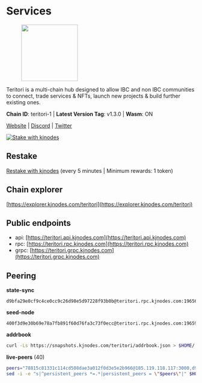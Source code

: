 # Services

<figure><img src="https://raw.githubusercontent.com/kj89/testnet_manuals/main/pingpub/logos/teritori.png" width="150" alt=""><figcaption></figcaption></figure>

Teritori is a multi-chain hub designed to allow IBC and non IBC communities  to connect, trade services & NFTs, launch new projects & build further existing ones.

**Chain ID**: teritori-1 | **Latest Version Tag**: v1.3.0 | **Wasm**: ON

[Website](https://teritori.com) | [Discord](https://discord.gg/teritori) | [Twitter](https://twitter.com/TeritoriNetwork)

[![Stake with kjnodes](https://i.ibb.co/cr44Q8j/button-stake-with-kjnodes.png)](https://restake.app/teritori/torivaloper184ln03hkpt75uhrrr26f66kvcqvf4yn4nc2xjm)

## Restake

[Restake with kjnodes](https://restake.app/teritori/torivaloper184ln03hkpt75uhrrr26f66kvcqvf4yn4nc2xjm) (every 5 minutes | Minimum rewards: 1 token)
## Chain explorer
[https://explorer.kjnodes.com/teritori](https://explorer.kjnodes.com/teritori)

## Public endpoints

* api: [https://teritori.api.kjnodes.com](https://teritori.api.kjnodes.com)
* rpc: [https://teritori.rpc.kjnodes.com](https://teritori.rpc.kjnodes.com)
* grpc: [https://teritori.grpc.kjnodes.com](https://teritori.grpc.kjnodes.com)

## Peering

**state-sync**

```text
d9bfa29e0cf9c4ce0cc9c26d98e5d97228f93b0b@teritori.rpc.kjnodes.com:19656
```

**seed-node**

```text
400f3d9e30b69e78a7fb891f60d76fa3c73f0ecc@teritori.rpc.kjnodes.com:19659
```

**addrbook**
```bash
curl -Ls https://snapshots.kjnodes.com/teritori/addrbook.json > $HOME/.teritorid/config/addrbook.json
```

**live-peers** (40)
```bash
peers="78815c81331c114cd508dae3a012f0d3e5e2b966@185.119.118.117:3000,d9bfa29e0cf9c4ce0cc9c26d98e5d97228f93b0b@65.109.88.38:19656,a25a3a218a699e71e2a64edaa45f457dfd8507ba@65.21.148.206:26656,3594b73f909a9c4b87cfe6a361ef8b2b51124dd5@65.109.69.59:15956,ce3baba928ae06cd3ff0af20aec888a82ddffef7@54.37.129.171:26656,12101148702a99298a971b310286e64bc7bb6135@65.109.23.182:38026,920f32f409bbb18b641cdc9513545e2e016c2c62@142.132.203.60:26656,0b27217386756577e1eadf00c4169dc8f041e522@51.210.7.219:26656,3950af34da35ce3ff8c50ff3c47a43f5dfc93947@195.3.220.154:19656,5a98d637a16b16bf425a4a785c9d11a7d1e5b8a0@65.21.131.215:26736,526d8c7c44f59be9a39d7463c576b68c0db23174@65.108.234.23:15956,48980875839186e08e12ebf0d9a2803b45206833@65.109.92.241:38026,856c165de82fbd0489df9ec6ffaa0958c620e073@198.244.179.127:26656,89757803f40da51678451735445ad40d5b15e059@134.65.192.221:26656,d29bed885306037dbe219278415025a2ea8880a4@51.159.160.140:26656,0e189bbc6db606a14950a0e59641b798a255c3c8@65.109.37.154:3000,e1b058e5cfa2b836ddaa496b10911da62dcf182e@138.201.8.248:26656,d856120f262134ebf13e1d2632d778b69e704208@65.108.4.188:15956,8ac41af54dfd91c41de71cde222a55670f2f405d@141.95.65.73:15956,15e9e6356b6208943482b2a69cc8375b4e1b77e4@95.216.220.113:26656,82ebb17ddac20928fb8107201dad9f5aea7f9132@198.244.200.3:26656,8f28518afd31a42ea81bb3232a50ab0cec4dcdf7@51.158.236.131:26656,3bd3a20d7c8a26a20927289a7a6bffecf71de53e@51.81.155.97:10856,2f93424bd346b857bd5164eaac0b2bfd5fd644c0@144.91.127.252:26656,2b4f46e601fb4ede2a0c98976337e3afdaa50dac@65.108.238.102:15956,24b28cf013e6d7b5b88b6dba2701c5ddd2dd5ee1@65.109.58.225:28656,e726816f42831689eab9378d5d577f1d06d25716@176.9.188.21:26656,ec4126b26336cd61b335345df4ff2a3fbb79338a@65.109.92.240:20026,6060a7c4f09dd7315f2c59b0c516f71e6e719a76@51.89.7.234:26642,a043a97266360ff45781a9fc9392aedc16494c59@65.108.97.58:19656,d956d6180e96c62315a777b1a3ed8f1ebf873e80@38.242.232.202:29656,1e08fefb7e8851490d40e804df76d1ac33cb1f0a@38.146.3.175:15956,722b63e6c65628b929f22013dcbcde980210cb44@176.9.127.54:26656,6ef7a8bc7a3cc0856594f12570e8f2282a099dcf@65.109.93.152:26796,317d9a102d4a04337c65571c18df0e98269dce87@141.94.193.12:13656,ed747c9e39fc04fdbc7ab5fc4a4a7f7a298ee329@65.144.145.234:26656,46b7ae20e3cc4264076a91c3601f3894a021a80d@65.108.6.45:36656,88a407d4749e1ccbb630f98ca44f304744d97864@38.242.141.168:26656,5ab6437f73fe71f392d53566e037aa91087530ac@139.144.67.202:26656,ad347ea1ec920d12ccda2341348bcc89687739ef@88.99.164.158:38026"
sed -i -e "s|^persistent_peers *=.*|persistent_peers = \"$peers\"|" $HOME/.teritorid/config/config.toml
```
